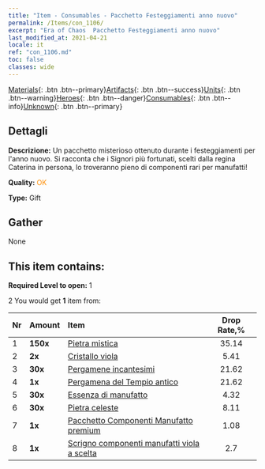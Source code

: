 ```yaml
---
title: "Item - Consumables - Pacchetto Festeggiamenti anno nuovo"
permalink: /Items/con_1106/
excerpt: "Era of Chaos  Pacchetto Festeggiamenti anno nuovo"
last_modified_at: 2021-04-21
locale: it
ref: "con_1106.md"
toc: false
classes: wide
---
```

 [Materials](/it/Items/){: .btn .btn--primary}[Artifacts](/it/Items/Artifacts/){: .btn .btn--success}[Units](/it/Items/Units/){: .btn .btn--warning}[Heroes](/it/Items/Heroes/){: .btn .btn--danger}[Consumables](/it/Items/Consumables/){: .btn .btn--info}[Unknown](/it/Items/Unknown/){: .btn .btn--primary}

## Dettagli
 **Descrizione:** Un pacchetto misterioso ottenuto durante i festeggiamenti per l'anno nuovo. Si racconta che i Signori più fortunati, scelti dalla regina Caterina in persona, lo troveranno pieno di componenti rari per manufatti!

 **Quality:** <span style="color: #FF8C00">OK</span>

 **Type:** Gift

## Gather

  None

## This item contains:

 **Required Level to open:** 1

 2 You would get **1** item  from:

  | Nr | Amount |     Item    | Drop Rate,% |
  |:---|:-------|:------------|:---------:|
  | 1 |  **150x** | [Pietra mistica](/it/Items/con_923/) | 35.14 | 
  | 2 |  **2x** | [Cristallo viola](/it/Items/con_720/) | 5.41 | 
  | 3 |  **30x** | [Pergamene incantesimi](/it/Items/con_694/) | 21.62 | 
  | 4 |  **1x** | [Pergamena del Tempio antico](/it/Items/con_697/) | 21.62 | 
  | 5 |  **30x** | [Essenza di manufatto](/it/Items/con_905/) | 4.32 | 
  | 6 |  **30x** | [Pietra celeste](/it/Items/art_188/) | 8.11 | 
  | 7 |  **1x** | [Pacchetto Componenti Manufatto premium](/it/Items/con_1507/) | 1.08 | 
  | 8 |  **1x** | [Scrigno componenti manufatti viola a scelta](/it/Items/con_1612/) | 2.7 | 
